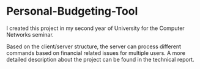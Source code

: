 # Personal-Budgeting-Tool
I created this project in my second year of University for the Computer Networks seminar. 

Based on the client/server structure, the server can process different commands based on financial related issues for multiple users. A more detailed description about the project can be found in the technical report.
